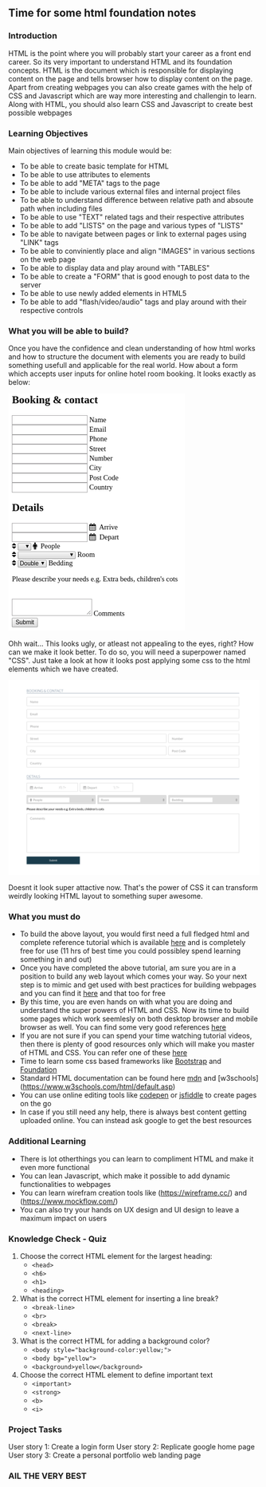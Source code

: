 ## Time for some html foundation notes

### Introduction
HTML is the point where you will probably start your career as a front end career. So its very important to understand HTML and its foundation concepts. HTML is the document which is responsible for displaying content on the page and tells browser how to display content on the page. Apart from creating webpages you can also create games with the help of CSS and Javascript which are way more interesting and challengin to learn. Along with HTML, you should also learn CSS and Javascript to create best possible webpages  


### Learning Objectives
Main objectives of learning this module would be:
- To be able to create basic template for HTML
- To be able to use attributes to elements
- To be able to add "META" tags to the page
- To be able to include various external files and internal project files
- To be able to understand difference between relative path and absoute path when including files
- To be able to use "TEXT" related tags and their respective attributes
- To be able to add "LISTS" on the page and various types of "LISTS"
- To be able to navigate between pages or link to external pages using "LINK" tags
- To be able to conviniently place and align "IMAGES" in various sections on the web page
- To be able to display data and play around with "TABLES"
- To be able to create a "FORM" that is good enough to post data to the server
- To be able to use newly added elements in HTML5
- To be able to add "flash/video/audio" tags and play around with their respective controls


### What you will be able to build?
Once you have the confidence and clean understanding of how html works and how to structure the document with elements you are ready to build something usefull and applicable for the real world. How about a form which accepts user inputs for online hotel room booking. It looks exactly as below:

![](html-only.png)

Ohh wait... This looks ugly, or atleast not appealing to the eyes, right? 
How can we make it look better. To do so, you will need a superpower named "CSS". Just take a look at how it looks post applying some css to the html elements which we have created.

![](complete-page.png)

Doesnt it look super attactive now. That's the power of CSS it can transform weirdly looking HTML layout to something super awesome. 

### What you must do
- To build the above layout, you would first need a full fledged html and complete reference tutorial which is available [here](https://www.youtube.com/watch?v=mU6anWqZJcc) and is completely free for use (11 hrs of best time you could possibley spend learning something in and out)
- Once you have completed the above tutorial, am sure you are in a position to build any web layout which comes your way. So your next step is to mimic and get used with best practices for building webpages and you can find it [here](https://www.youtube.com/watch?v=ZeDP-rzOnAA) and that too for free
- By this time, you are even hands on with what you are doing and understand the super powers of HTML and CSS. Now its time to build some pages which work seemlesly on both desktop browser and mobile browser as well. You can find some very good references [here](https://www.youtube.com/results?search_query=build+complete+responsive+website+design+using+html5+css3+javascript+)
- If you are not sure if you can spend your time watching tutorial videos, then there is plenty of good resources only which will make you master of HTML and CSS. You can refer one of these [here](https://www.oreilly.com/library/view/head-first-html5/9781449314712/)
- Time to learn some css based frameworks like [Bootstrap](https://getbootstrap.com/) and [Foundation](https://foundation.zurb.com/)
- Standard HTML documentation can be found here [mdn](https://developer.mozilla.org/en-US/docs/Web/HTML) and [w3schools] (https://www.w3schools.com/html/default.asp)
- You can use online editing tools like [codepen](https://codepen.io/) or [jsfiddle](https://jsfiddle.net/) to create pages on the go
- In case if you still need any help, there is always best content getting uploaded online. You can instead ask google to get the best resources

### Additional Learning
- There is lot otherthings you can learn to compliment HTML and make it even more functional
- You can lean Javascript, which make it possible to add dynamic functionalities to webpages
- You can learn wirefram creation tools like (https://wireframe.cc/) and (https://www.mockflow.com/)
- You can also try your hands on UX design and UI design to leave a maximum impact on users

### Knowledge Check - Quiz
1. Choose the correct HTML element for the largest heading:
	- `<head>`
	- `<h6>`
	- `<h1>`
	- `<heading>`
2. What is the correct HTML element for inserting a line break?
	- `<break-line>`
	- `<br>`
	- `<break>`
	- `<next-line>`
3. What is the correct HTML for adding a background color?
	- `<body style="background-color:yellow;">`
	- `<body bg="yellow">`
	- `<background>yellow</background>`
4. Choose the correct HTML element to define important text
	- `<important>`
	- `<strong>`
	- `<b>`
	- `<i>`

### Project Tasks
User story 1: Create a login form
User story 2: Replicate google home page
User story 3: Create a personal portfolio web landing page

### AlL THE VERY BEST
